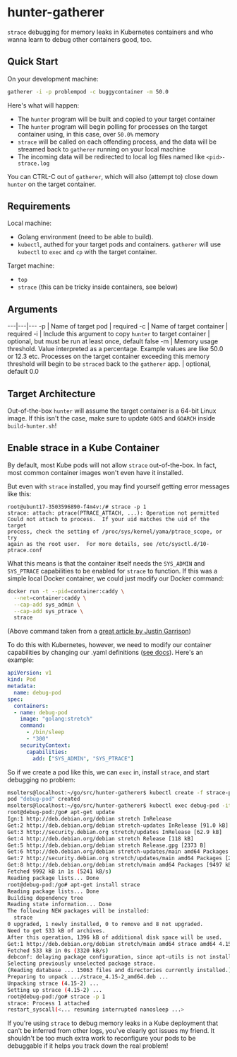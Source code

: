 # hunter-gatherer
`strace` debugging for memory leaks in Kubernetes containers and who wanna learn to debug other containers good, too.

## Quick Start
On your development machine:

```bash
gatherer -i -p problempod -c buggycontainer -m 50.0
```

Here's what will happen:

*  The `hunter` program will be built and copied to your target container
*  The `hunter` program will begin polling for processes on the target container using, in this case, over `50.0%` memory
*  `strace` will be called on each offending process, and the data will be streamed back to `gatherer` running on your local machine
*  The incoming data will be redirected to local log files named like `<pid>-strace.log`

You can CTRL-C out of `gatherer`, which will also (attempt to) close down `hunter` on the target container.

## Requirements
Local machine:
*  Golang environment (need to be able to build).
*  `kubectl`, authed for your target pods and containers.  `gatherer` will use `kubectl` to `exec` and `cp` with the target container.

Target machine:
*  `top`
*  `strace` (this can be tricky inside containers, see below)

## Arguments
---|---|---
-p | Name of target pod | required
-c | Name of target container | required
-i | Include this argument to copy `hunter` to target container | optional, but must be run at least once, default false
-m | Memory usage threshold.  Value interpreted as a percentage.  Example values are like 50.0 or 12.3 etc. Processes on the target container exceeding this memory threshold will begin to be `straced` back to the `gatherer` app. | optional, default 0.0

## Target Architecture
Out-of-the-box `hunter` will assume the target container is a 64-bit Linux image.  If this isn't the case, make sure to update `GOOS` and `GOARCH` inside `build-hunter.sh`!

## Enable strace in a Kube Container
By default, most Kube pods will not allow `strace` out-of-the-box.  In fact, most common container images won't even have it installed.

But even with `strace` installed, you may find yourself getting error messages like this:

```
root@ubunt17-3503596890-f4m4v:/# strace -p 1
strace: attach: ptrace(PTRACE_ATTACH, ...): Operation not permitted
Could not attach to process.  If your uid matches the uid of the target
process, check the setting of /proc/sys/kernel/yama/ptrace_scope, or try
again as the root user.  For more details, see /etc/sysctl.d/10-ptrace.conf
```

What this means is that the container itself needs the `SYS_ADMIN` and `SYS_PTRACE` capabilities to be enabled for `strace` to function.  If this was a simple local Docker container, we could just modify our Docker command:

```bash
docker run -t --pid=container:caddy \
  --net=container:caddy \
  --cap-add sys_admin \
  --cap-add sys_ptrace \
  strace
```
(Above command taken from a [great article by Justin Garrison](https://medium.com/@rothgar/how-to-debug-a-running-docker-container-from-a-separate-container-983f11740dc6))

To do this with Kubernetes, however, we need to modify our container capabilities by changing our .yaml definitions ([see docs](https://kubernetes.io/docs/tasks/configure-pod-container/security-context/#set-capabilities-for-a-container)).  Here's an example:

```yaml
apiVersion: v1
kind: Pod
metadata:
  name: debug-pod
spec:
  containers:
  - name: debug-pod
    image: "golang:stretch"
    command:
      - /bin/sleep
      - "300"
    securityContext:
      capabilities:
        add: ["SYS_ADMIN", "SYS_PTRACE"]
```

So if we create a pod like this, we can `exec` in, install `strace`, and start debugging no problem:

```bash
msolters@localhost:~/go/src/hunter-gatherer$ kubectl create -f strace-pod.yaml
pod "debug-pod" created
msolters@localhost:~/go/src/hunter-gatherer$ kubectl exec debug-pod -it -- /bin/bash
root@debug-pod:/go# apt-get update
Ign:1 http://deb.debian.org/debian stretch InRelease
Get:2 http://deb.debian.org/debian stretch-updates InRelease [91.0 kB]
Get:3 http://security.debian.org stretch/updates InRelease [62.9 kB]
Get:4 http://deb.debian.org/debian stretch Release [118 kB]                        
Get:5 http://deb.debian.org/debian stretch Release.gpg [2373 B]                    
Get:6 http://deb.debian.org/debian stretch-updates/main amd64 Packages [5553 B]
Get:7 http://security.debian.org stretch/updates/main amd64 Packages [215 kB]
Get:8 http://deb.debian.org/debian stretch/main amd64 Packages [9497 kB]
Fetched 9992 kB in 1s (5241 kB/s)                        
Reading package lists... Done
root@debug-pod:/go# apt-get install strace
Reading package lists... Done
Building dependency tree       
Reading state information... Done
The following NEW packages will be installed:
  strace
0 upgraded, 1 newly installed, 0 to remove and 8 not upgraded.
Need to get 533 kB of archives.
After this operation, 1396 kB of additional disk space will be used.
Get:1 http://deb.debian.org/debian stretch/main amd64 strace amd64 4.15-2 [533 kB]
Fetched 533 kB in 0s (3320 kB/s)
debconf: delaying package configuration, since apt-utils is not installed
Selecting previously unselected package strace.
(Reading database ... 15063 files and directories currently installed.)
Preparing to unpack .../strace_4.15-2_amd64.deb ...
Unpacking strace (4.15-2) ...
Setting up strace (4.15-2) ...
root@debug-pod:/go# strace -p 1
strace: Process 1 attached
restart_syscall(<... resuming interrupted nanosleep ...>
```

If you're using `strace` to debug memory leaks in a Kube deployment that can't be inferred from other logs, you've clearly got issues my friend.  It shouldn't be too much extra work to reconfigure your pods to be debuggable if it helps you track down the real problem!
